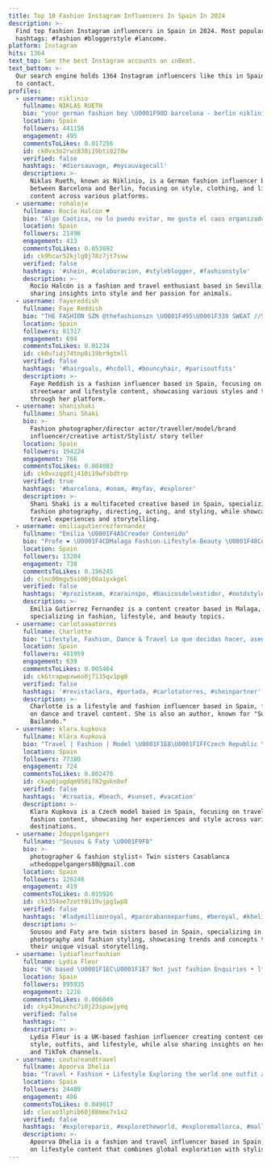 ```yaml
---
title: Top 10 Fashion Instagram Influencers In Spain In 2024
description: >-
  Find top fashion Instagram influencers in Spain in 2024. Most popular
  hashtags: #fashion #bloggerstyle #lancome.
platform: Instagram
hits: 1364
text_top: See the best Instagram accounts on inBeat.
text_bottom: >-
  Our search engine holds 1364 Instagram influencers like this in Spain for you
  to contact.
profiles:
  - username: niklinio
    fullname: NIKLAS RUETH
    bio: "your german fashion boy \U0001F90D barcelona - berlin nikliniogermany@gmail.com \U0001F48C my clothes, podcast, youtube and more:"
    location: Spain
    followers: 441156
    engagement: 495
    commentsToLikes: 0.017256
    id: ck0vx3o2rwz830i19bti0278w
    verified: false
    hashtags: '#diorsauvage, #mysauvagecall'
    description: >-
      Niklas Rueth, known as Niklinio, is a German fashion influencer based
      between Barcelona and Berlin, focusing on style, clothing, and lifestyle
      content across various platforms.
  - username: rohaloje
    fullname: Rocío Halcón ♥️
    bio: "Algo Caótica, no lo puedo evitar, me gusta el caos organizado \U0001F48B \U0001F4F8 Fashion | Travel | Animal Lover | Live \U0001F4E9 rohaloje1@gmail.com \U0001F4CD-Sevilla- España \U0001F1EA\U0001F1F8"
    location: Spain
    followers: 21496
    engagement: 413
    commentsToLikes: 0.053892
    id: ck9hcar52kjlg0j78z7jt7svw
    verified: false
    hashtags: '#shein, #colaboracion, #styleblogger, #fashionstyle'
    description: >-
      Rocío Halcón is a fashion and travel enthusiast based in Sevilla, Spain,
      sharing insights into style and her passion for animals.
  - username: fayereddish
    fullname: Faye Reddish
    bio: "THE FASHION SZN @thefashionszn \U0001F495\U0001F339 SWEAT //SZN @sweatsznofficial \U0001F4A6 DUO DAZE @duodaze \U0001F90D"
    location: Spain
    followers: 81317
    engagement: 694
    commentsToLikes: 0.01234
    id: ck0u7idj74tnp0i19br9gtmll
    verified: false
    hashtags: '#hairgoals, #hcdoll, #bouncyhair, #parisoutfits'
    description: >-
      Faye Reddish is a fashion influencer based in Spain, focusing on
      streetwear and lifestyle content, showcasing various styles and trends
      through her platform.
  - username: shanishaki
    fullname: Shani Shaki
    bio: >-
      Fashion photographer/director actor/traveller/model/brand
      influencer/creative artist/Stylist/ story teller
    location: Spain
    followers: 194224
    engagement: 766
    commentsToLikes: 0.004883
    id: ck0vxzqgd1j410i19wfsbdtrp
    verified: true
    hashtags: '#barcelona, #onam, #myfav, #explorer'
    description: >-
      Shani Shaki is a multifaceted creative based in Spain, specializing in
      fashion photography, directing, acting, and styling, while showcasing
      travel experiences and storytelling.
  - username: emiliagutierrezfernandez
    fullname: "Emilia \U0001F4A5Creador Contenido"
    bio: "Profe ❤ \U0001F4CDMalaga Fashion☆Lifestyle☆Beauty \U0001F48Cemiliagutierrezblog@gmail.com Prozis: http://prozis.com/8Zqg http://prozis.com/8Zqm"
    location: Spain
    followers: 13204
    engagement: 738
    commentsToLikes: 0.196245
    id: clnc00mgv5si00j08a1yxkgel
    verified: false
    hashtags: '#prozisteam, #zarainspo, #basicosdelvestidor, #ootdstyle'
    description: >-
      Emilia Gutierrez Fernandez is a content creator based in Malaga,
      specializing in fashion, lifestyle, and beauty topics.
  - username: carlotaaaatorres
    fullname: Charlotte
    bio: "Lifestyle, Fashion, Dance & Travel Lo que decidas hacer, asegúrate que te haga feliz✨ \U0001F48C carlotatorres@letsbeinfluenced.com \U0001F4D3 Autora de: Sueña Bailando"
    location: Spain
    followers: 481959
    engagement: 639
    commentsToLikes: 0.005464
    id: ck6trapwpxweo0j7135qv1pg8
    verified: false
    hashtags: '#revistaclara, #portada, #carlotatorres, #sheinpartner'
    description: >-
      Charlotte is a lifestyle and fashion influencer based in Spain, focusing
      on dance and travel content. She is also an author, known for "Sueña
      Bailando."
  - username: klara.kupkova
    fullname: Klára Kupková
    bio: "Travel | Fashion | Model \U0001F1E8\U0001F1FFCzech Republic \U0001F4E9 klara.kupkova@outlook.cz"
    location: Spain
    followers: 77380
    engagement: 724
    commentsToLikes: 0.002478
    id: ckap0jugdqm950i782gokn8of
    verified: false
    hashtags: '#croatia, #beach, #sunset, #vacation'
    description: >-
      Klara Kupkova is a Czech model based in Spain, focusing on travel and
      fashion content, showcasing her experiences and style across various
      destinations.
  - username: 2doppelgangers
    fullname: "Sousou & Faty \U0001F9F8"
    bio: >-
      photographer & fashion stylist⭐️ Twin sisters Casablanca
      ✉️thedoppelgangers08@gmail.com
    location: Spain
    followers: 126240
    engagement: 419
    commentsToLikes: 0.015926
    id: ck1354oe7zott0i19vjpg1wp8
    verified: false
    hashtags: '#ladymillionroyal, #pacorabanneparfums, #beroyal, #khelikluminous'
    description: >-
      Sousou and Faty are twin sisters based in Spain, specializing in
      photography and fashion styling, showcasing trends and concepts through
      their unique visual storytelling.
  - username: lydiafleurfashion
    fullname: Lydia Fleur
    bio: "UK based \U0001F1EC\U0001F1E7 Not just fashion Enquiries • lfhargreaves@gmail.com Shop my outfits, YouTube & TikTok \U0001F447\U0001F3FC"
    location: Spain
    followers: 895935
    engagement: 1216
    commentsToLikes: 0.006049
    id: cky43munchc7i0j23spuwjyeq
    verified: false
    hashtags: ''
    description: >-
      Lydia Fleur is a UK-based fashion influencer creating content centered on
      style, outfits, and lifestyle, while also sharing insights on her YouTube
      and TikTok channels.
  - username: coutureandtravel
    fullname: Apoorva Dhelia
    bio: "Travel • Fashion • Lifestyle Exploring the world one outfit at a time \U0001F30D Travel blog at Link in my Bio ✈️ \U0001F48C info@coutureandtravel.com"
    location: Spain
    followers: 24489
    engagement: 486
    commentsToLikes: 0.049017
    id: clocxo3lphib60j08mme7x1x2
    verified: false
    hashtags: '#exploreparis, #exploretheworld, #exploremallorca, #mallorcalife'
    description: >-
      Apoorva Dhelia is a fashion and travel influencer based in Spain, focusing
      on lifestyle content that combines global exploration with stylish attire.
---
```


